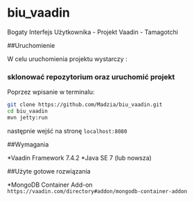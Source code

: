 # biu_vaadin
Bogaty Interfejs Użytkownika - Projekt Vaadin - Tamagotchi

##Uruchomienie

W celu uruchomienia projektu wystarczy :

### sklonować repozytorium oraz uruchomić projekt

Poprzez wpisanie w terminalu:

```sh
git clone https://github.com/Madzia/biu_vaadin.git
cd biu_vaadin
mvn jetty:run
```

następnie wejść na stronę `localhost:8080`

##Wymagania

*Vaadin Framework 7.4.2
*Java SE 7 (lub nowsza)

##Użyte gotowe rozwiązania

*MongoDB Container Add-on `https://vaadin.com/directory#addon/mongodb-container-addon`

